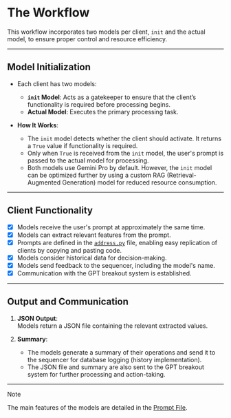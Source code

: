 # **The Workflow**

This workflow incorporates two models per client, `init` and the actual model, to ensure proper control and resource efficiency.

---

## **Model Initialization**

- Each client has two models:
  - **`init` Model**: Acts as a gatekeeper to ensure that the client’s functionality is required before processing begins.  
  - **Actual Model**: Executes the primary processing task.  

- **How It Works**:
  - The `init` model detects whether the client should activate. It returns a `True` value if functionality is required.
  - Only when `True` is received from the `init` model, the user's prompt is passed to the actual model for processing.
  - Both models use Gemini Pro by default. However, the `init` model can be optimized further by using a custom RAG (Retrieval-Augmented Generation) model for reduced resource consumption.

---

## **Client Functionality**

- [x] Models receive the user's prompt at approximately the same time.  
- [x] Models can extract relevant features from the prompt.  
- [x] Prompts are defined in the [`address.py`](../Ex_address.py) file, enabling easy replication of clients by copying and pasting code.  
- [x] Models consider historical data for decision-making.  
- [x] Models send feedback to the sequencer, including the model's name.  
- [x] Communication with the GPT breakout system is established.  

---

## **Output and Communication**

1. **JSON Output**:  
   Models return a JSON file containing the relevant extracted values.  

2. **Summary**:  
   - The models generate a summary of their operations and send it to the sequencer for database logging (history implementation).  
   - The JSON file and summary are also sent to the GPT breakout system for further processing and action-taking.

---

> [!NOTE]
> The main features of the models are detailed in the [Prompt File](../Ex_address.py).